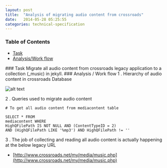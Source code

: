 ```yaml
---
layout: post
title:  "Analysis of migrating audio content from crossroads"
date:   2014-05-28 05:25:55
categories: technical-specification
---
```


### Table of Contents

  * [Task](#task)
  * [Analysis/Work flow](#workflow)

<a name="task"/>
### Task
</a>
Migrate all audio content from crossroads legacy application to a collection (_music) in jekyll.

<a name="workflow"/>
### Analysis / Work flow
</a>
1 . Hierarchy of audio content in crossroads Database

![alt text](/flowcharts/migrate-audio-content-flow-chart.png "Audio Content Migration flow chart")

2 . Queries used to migrate audio content

```
# To get all audio content from mediacontent table

SELECT * FROM
mediacontent WHERE 
HighQFilePath IS NOT NULL AND (ContentTypeID = 2)
AND (HighQFilePath LIKE '%mp3') AND HighQFilePath != ''
```
3 . The job of collecting and reading all audio content is actually happening at the below legacy URL

* [http://www.crossroads.net/my/media/music.php](http://www.crossroads.net/my/media/music.php)

<!--4 . This script could be reviewed at the below given github repository

https://github.com/crdschurch/crossroads-legacy/blob/master/includes/documents/pages/my/media/messages.php

NOTE : - its a private repo link you might need to request access to see that-->


